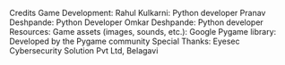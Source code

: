 Credits
Game Development:
Rahul Kulkarni: Python developer
Pranav Deshpande: Python Developer
Omkar Deshpande: Python developer
Resources:
Game assets (images, sounds, etc.): Google
Pygame library: Developed by the Pygame community
Special Thanks:
Eyesec Cybersecurity Solution Pvt Ltd, Belagavi
